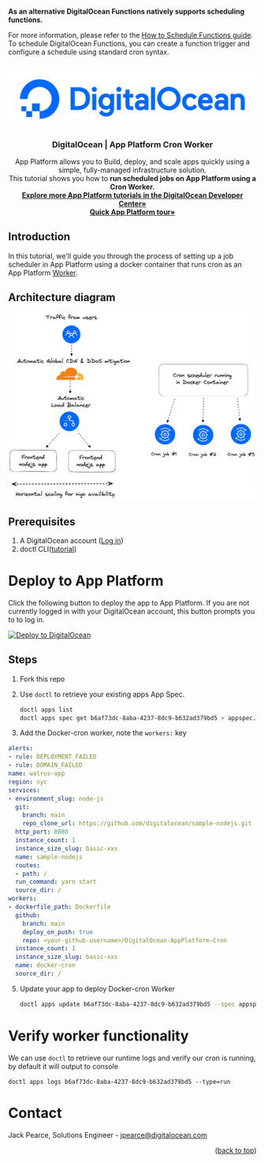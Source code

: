 **As an alternative DigitalOcean Functions natively supports scheduling functions.**

For more information, please refer to the [How to Schedule Functions guide](https://docs.digitalocean.com/products/functions/how-to/schedule-functions). To schedule DigitalOcean Functions, you can create a function trigger and configure a schedule using standard cron syntax.

<!-- PROJECT LOGO -->
<br />
<div align="center">
  <a href="https://digitalocean.com/">
    <img src="./assets/DO_Logo-Blue.png" alt="Logo" >
  </a>

<h3 align="center">DigitalOcean | App Platform Cron Worker</h3>

  <p align="center">
    App Platform allows you to Build, deploy, and scale apps quickly using a simple, fully-managed infrastructure solution.
    <br>This tutorial shows you how to <b>run scheduled jobs on App Platform using a Cron Worker.</b>
    <br />
    <a href="https://docs.digitalocean.com/developer-center/app-platform/"><strong>Explore more App Platform tutorials in the DigitalOcean Developer Center»</strong></a>
    <br />
    <a href="https://www.digitalocean.com/product-tours/app-platform"><strong>Quick App Platform tour»</strong></a>
  
  </p>
</div>

## Introduction

In this tutorial, we'll guide you through the process of setting up a job scheduler in App Platform using a docker container that runs cron as an App Platform [Worker](https://docs.digitalocean.com/products/app-platform/how-to/manage-workers/).

## Architecture diagram
![architecture](./assets/cron-architecture.png)


## Prerequisites

1. A DigitalOcean account ([Log in](https://cloud.digitalocean.com/login))
2. doctl CLI([tutorial](https://docs.digitalocean.com/reference/doctl/how-to/install/))

# Deploy to App Platform

Click the following button to deploy the app to App Platform. If you are not currently logged in with your DigitalOcean account, this button prompts you to to log in.

[![Deploy to DigitalOcean](https://www.deploytodo.com/do-btn-blue.svg)](https://cloud.digitalocean.com/apps/new?repo=https://github.com/DO-Solutions/DigitalOcean-AppPlatform-Cron/tree/main)

## Steps

1. Fork this repo

2. Use `doctl` to retrieve your existing apps App Spec.

    ```bash
    doctl apps list
    doctl apps spec get b6af73dc-8aba-4237-8dc9-b632ad379bd5 > appspec.yaml
    ```
  
3. Add the Docker-cron worker, note the `workers:` key

```yaml
alerts:
- rule: DEPLOYMENT_FAILED
- rule: DOMAIN_FAILED
name: walrus-app
region: nyc
services:
- environment_slug: node-js
  git:
    branch: main
    repo_clone_url: https://github.com/digitalocean/sample-nodejs.git
  http_port: 8080
  instance_count: 1
  instance_size_slug: basic-xxs
  name: sample-nodejs
  routes:
  - path: /
  run_command: yarn start
  source_dir: /
workers:
- dockerfile_path: Dockerfile
  github:
    branch: main
    deploy_on_push: true
    repo: <your-github-username>/DigitalOcean-AppPlatform-Cron
  instance_count: 1
  instance_size_slug: basic-xxs
  name: docker-cron
  source_dir: /
  ```
  
5. Update your app to deploy Docker-cron Worker
 
    ```bash
    doctl apps update b6af73dc-8aba-4237-8dc9-b632ad379bd5 --spec appspec.yaml
    ```

# Verify worker functionality
We can use `doctl` to retrieve our runtime logs and verify our cron is running, by default it will output to console

```
doctl apps logs b6af73dc-8aba-4237-8dc9-b632ad379bd5 --type=run
```

# Contact

Jack Pearce, Solutions Engineer - jpearce@digitalocean.com

<p align="right">(<a href="#top">back to top</a>)</p>
